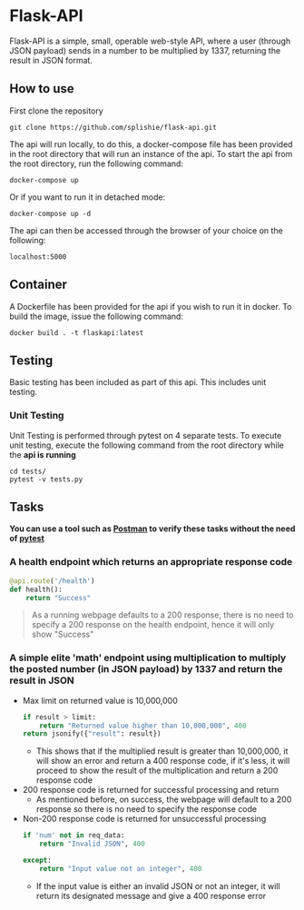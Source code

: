 # Flask-API
Flask-API is a simple, small, operable web-style API, where a user (through JSON payload) sends in a number to be multiplied by 1337, returning the result in JSON format.

## How to use
First clone the repository
```
git clone https://github.com/splishie/flask-api.git
```

The api will run locally, to do this, a docker-compose file has been provided in the root directory that will run an instance of the api. To start the api from the root directory, run the following command:
```
docker-compose up
```
Or if you want to run it in detached mode:
```
docker-compose up -d
```

The api can then be accessed through the browser of your choice on the following:
```
localhost:5000
```

## Container
A Dockerfile has been provided for the api if you wish to run it in docker. To build the image, issue the following command:
```
docker build . -t flaskapi:latest
```

## Testing
Basic testing has been included as part of this api. This includes unit testing.

### Unit Testing
Unit Testing is performed through pytest on 4 separate tests. To execute unit testing, execute the following command from the root directory while the **api is running**
```
cd tests/
pytest -v tests.py
```
## Tasks
**You can use a tool such as [Postman](https://www.postman.com/) to verify these tasks without the need of [pytest](https://docs.pytest.org/en/6.2.x/)**
### A health endpoint which returns an appropriate response code
```python
@api.route('/health')
def health():
    return "Success"
```
> As a running webpage defaults to a 200 response, there is no need to specify a 200 response on the health endpoint, hence it will only show "Success"

### A simple elite 'math' endpoint using multiplication to multiply the posted number (in JSON payload) by 1337 and return the result in JSON
* Max limit on returned value is 10,000,000
    ```python
    if result > limit:
        return "Returned value higher than 10,000,000", 400
    return jsonify({"result": result})
    ```
    * This shows that if the multiplied result is greater than 10,000,000, it will show an error and return a 400 response code, if it's less, it will proceed to show the result of the multiplication and return a 200 response code
* 200 response code is returned for successful processing and return
    * As mentioned before, on success, the webpage will default to a 200 response so there is no need to specify the response code
* Non-200 response code is returned for unsuccessful processing
    ```python
    if 'num' not in req_data:
        return "Invalid JSON", 400
    ```
    ```python
    except:
        return "Input value not an integer", 400
    ```
    * If the input value is either an invalid JSON or not an integer, it will return its designated message and give a 400 response error
    


